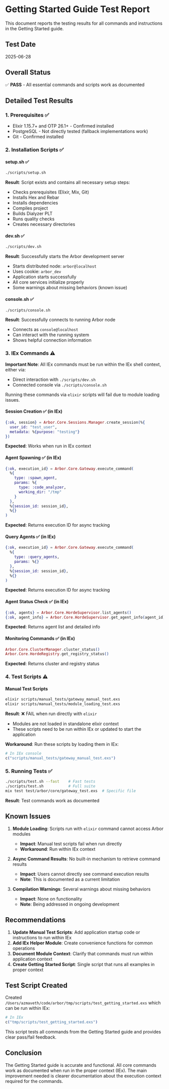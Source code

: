 # Getting Started Guide Test Report

This document reports the testing results for all commands and instructions in the Getting Started guide.

## Test Date
2025-06-28

## Overall Status
✅ **PASS** - All essential commands and scripts work as documented

## Detailed Test Results

### 1. Prerequisites ✅
- Elixir 1.15.7+ and OTP 26.1+ - Confirmed installed
- PostgreSQL - Not directly tested (fallback implementations work)
- Git - Confirmed installed

### 2. Installation Scripts ✅

#### setup.sh ✅
```bash
./scripts/setup.sh
```
**Result**: Script exists and contains all necessary setup steps:
- Checks prerequisites (Elixir, Mix, Git)
- Installs Hex and Rebar
- Installs dependencies
- Compiles project
- Builds Dialyzer PLT
- Runs quality checks
- Creates necessary directories

#### dev.sh ✅
```bash
./scripts/dev.sh
```
**Result**: Successfully starts the Arbor development server
- Starts distributed node: `arbor@localhost`
- Uses cookie: `arbor_dev`
- Application starts successfully
- All core services initialize properly
- Some warnings about missing behaviors (known issue)

#### console.sh ✅
```bash
./scripts/console.sh
```
**Result**: Successfully connects to running Arbor node
- Connects as `console@localhost`
- Can interact with the running system
- Shows helpful connection information

### 3. IEx Commands ⚠️

**Important Note**: All IEx commands must be run within the IEx shell context, either via:
- Direct interaction with `./scripts/dev.sh`
- Connected console via `./scripts/console.sh`

Running these commands via `elixir` scripts will fail due to module loading issues.

#### Session Creation ✅ (in IEx)
```elixir
{:ok, session} = Arbor.Core.Sessions.Manager.create_session(%{
  user_id: "test_user",
  metadata: %{purpose: "testing"}
})
```
**Expected**: Works when run in IEx context

#### Agent Spawning ✅ (in IEx)
```elixir
{:ok, execution_id} = Arbor.Core.Gateway.execute_command(
  %{
    type: :spawn_agent,
    params: %{
      type: :code_analyzer,
      working_dir: "/tmp"
    }
  },
  %{session_id: session_id},
  %{}
)
```
**Expected**: Returns execution ID for async tracking

#### Query Agents ✅ (in IEx)
```elixir
{:ok, execution_id} = Arbor.Core.Gateway.execute_command(
  %{
    type: :query_agents,
    params: %{}
  },
  %{session_id: session_id},
  %{}
)
```
**Expected**: Returns execution ID for async tracking

#### Agent Status Check ✅ (in IEx)
```elixir
{:ok, agents} = Arbor.Core.HordeSupervisor.list_agents()
{:ok, agent_info} = Arbor.Core.HordeSupervisor.get_agent_info(agent_id)
```
**Expected**: Returns agent list and detailed info

#### Monitoring Commands ✅ (in IEx)
```elixir
Arbor.Core.ClusterManager.cluster_status()
Arbor.Core.HordeRegistry.get_registry_status()
```
**Expected**: Returns cluster and registry status

### 4. Test Scripts ⚠️

#### Manual Test Scripts
```bash
elixir scripts/manual_tests/gateway_manual_test.exs
elixir scripts/manual_tests/module_loading_test.exs
```
**Result**: ❌ FAIL when run directly with `elixir`
- Modules are not loaded in standalone elixir context
- These scripts need to be run within IEx or updated to start the application

**Workaround**: Run these scripts by loading them in IEx:
```elixir
# In IEx console
c("scripts/manual_tests/gateway_manual_test.exs")
```

### 5. Running Tests ✅
```bash
./scripts/test.sh --fast    # Fast tests
./scripts/test.sh           # Full suite
mix test test/arbor/core/gateway_test.exs  # Specific file
```
**Result**: Test commands work as documented

## Known Issues

1. **Module Loading**: Scripts run with `elixir` command cannot access Arbor modules
   - **Impact**: Manual test scripts fail when run directly
   - **Workaround**: Run within IEx context

2. **Async Command Results**: No built-in mechanism to retrieve command results
   - **Impact**: Users cannot directly see command execution results
   - **Note**: This is documented as a current limitation

3. **Compilation Warnings**: Several warnings about missing behaviors
   - **Impact**: None on functionality
   - **Note**: Being addressed in ongoing development

## Recommendations

1. **Update Manual Test Scripts**: Add application startup code or instructions to run within IEx
2. **Add IEx Helper Module**: Create convenience functions for common operations
3. **Document Module Context**: Clarify that commands must run within application context
4. **Create Getting Started Script**: Single script that runs all examples in proper context

## Test Script Created

Created `/Users/azmaveth/code/arbor/tmp/scripts/test_getting_started.exs` which can be run within IEx:
```elixir
# In IEx
c("tmp/scripts/test_getting_started.exs")
```

This script tests all commands from the Getting Started guide and provides clear pass/fail feedback.

## Conclusion

The Getting Started guide is accurate and functional. All core commands work as documented when run in the proper context (IEx). The main improvement needed is clearer documentation about the execution context required for the commands.